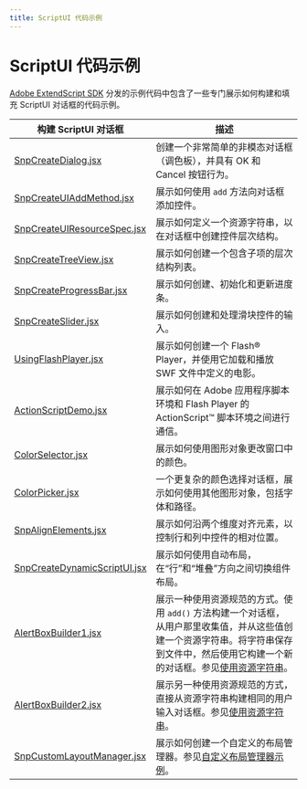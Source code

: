```yaml
---
title: ScriptUI 代码示例
---
```

# ScriptUI 代码示例

[Adobe ExtendScript SDK](https://github.com/Adobe-CEP/CEP-Resources/tree/master/ExtendScript-Toolkit) 分发的示例代码中包含了一些专门展示如何构建和填充 ScriptUI 对话框的代码示例。

| 构建 ScriptUI 对话框 | 描述 |
| --- | --- |
| [SnpCreateDialog.jsx](https://github.com/Adobe-CEP/CEP-Resources/blob/master/ExtendScript-Toolkit/Samples/javascript/SnpCreateDialog.jsx) | 创建一个非常简单的非模态对话框（调色板），并具有 OK 和 Cancel 按钮行为。 |
| [SnpCreateUIAddMethod.jsx](https://github.com/Adobe-CEP/CEP-Resources/blob/master/ExtendScript-Toolkit/Samples/javascript/SnpCreateUIAddMethod.jsx) | 展示如何使用 `add` 方法向对话框添加控件。 |
| [SnpCreateUIResourceSpec.jsx](https://github.com/Adobe-CEP/CEP-Resources/blob/master/ExtendScript-Toolkit/Samples/javascript/SnpCreateUIResourceSpec.jsx) | 展示如何定义一个资源字符串，以在对话框中创建控件层次结构。 |
| [SnpCreateTreeView.jsx](https://github.com/Adobe-CEP/CEP-Resources/blob/master/ExtendScript-Toolkit/Samples/javascript/SnpCreateTreeView.jsx) | 展示如何创建一个包含子项的层次结构列表。 |
| [SnpCreateProgressBar.jsx](https://github.com/Adobe-CEP/CEP-Resources/blob/master/ExtendScript-Toolkit/Samples/javascript/SnpCreateProgressBar.jsx) | 展示如何创建、初始化和更新进度条。 |
| [SnpCreateSlider.jsx](https://github.com/Adobe-CEP/CEP-Resources/blob/master/ExtendScript-Toolkit/Samples/javascript/SnpCreateSlider.jsx) | 展示如何创建和处理滑块控件的输入。 |
| [UsingFlashPlayer.jsx](https://github.com/Adobe-CEP/CEP-Resources/blob/master/ExtendScript-Toolkit/Samples/javascript/UsingFlashPlayer.jsx) | 展示如何创建一个 Flash® Player，并使用它加载和播放 SWF 文件中定义的电影。 |
| [ActionScriptDemo.jsx](https://github.com/Adobe-CEP/CEP-Resources/blob/master/ExtendScript-Toolkit/Samples/javascript/ActionScriptDemo.jsx) | 展示如何在 Adobe 应用程序脚本环境和 Flash Player 的 ActionScript™ 脚本环境之间进行通信。 |
| [ColorSelector.jsx](https://github.com/Adobe-CEP/CEP-Resources/blob/master/ExtendScript-Toolkit/Samples/javascript/ColorSelector.jsx) | 展示如何使用图形对象更改窗口中的颜色。 |
| [ColorPicker.jsx](https://github.com/Adobe-CEP/CEP-Resources/blob/master/ExtendScript-Toolkit/Samples/javascript/ColorPicker.jsx) | 一个更复杂的颜色选择对话框，展示如何使用其他图形对象，包括字体和路径。 |
| [SnpAlignElements.jsx](https://github.com/Adobe-CEP/CEP-Resources/blob/master/ExtendScript-Toolkit/Samples/javascript/SnpAlignElements.jsx) | 展示如何沿两个维度对齐元素，以控制行和列中控件的相对位置。 |
| [SnpCreateDynamicScriptUI.jsx](https://github.com/Adobe-CEP/CEP-Resources/blob/master/ExtendScript-Toolkit/Samples/javascript/SnpCreateDynamicScriptUI.jsx) | 展示如何使用自动布局，在“行”和“堆叠”方向之间切换组件布局。 |
| [AlertBoxBuilder1.jsx](https://github.com/Adobe-CEP/CEP-Resources/blob/master/ExtendScript-Toolkit/Samples/javascript/AlertBoxBuilder1.jsx) | 展示一种使用资源规范的方式。使用 `add()` 方法构建一个对话框，从用户那里收集值，并从这些值创建一个资源字符串。将字符串保存到文件中，然后使用它构建一个新的对话框。参见[使用资源字符串](../resource-specifications#using-resource-strings)。 |
| [AlertBoxBuilder2.jsx](https://github.com/Adobe-CEP/CEP-Resources/blob/master/ExtendScript-Toolkit/Samples/javascript/AlertBoxBuilder2.jsx) | 展示另一种使用资源规范的方式，直接从资源字符串构建相同的用户输入对话框。参见[使用资源字符串](../resource-specifications#using-resource-strings)。 |
| [SnpCustomLayoutManager.jsx](https://github.com/Adobe-CEP/CEP-Resources/blob/master/ExtendScript-Toolkit/Samples/javascript/SnpCustomLayoutManager.jsx) | 展示如何创建一个自定义的布局管理器。参见[自定义布局管理器示例](../automatic-layout#custom-layout-manager-example)。 |
